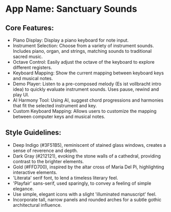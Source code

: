 # **App Name**: Sanctuary Sounds

## Core Features:

- Piano Display: Display a piano keyboard for note input.
- Instrument Selection: Choose from a variety of instrument sounds. Includes piano, organ, and strings, matching sounds to traditional sacred music.
- Octave Control: Easily adjust the octave of the keyboard to explore different registers.
- Keyboard Mapping: Show the current mapping between keyboard keys and musical notes.
- Demo Player: Listen to a pre-composed melody (Es ist vollbracht intro idea) to quickly evaluate instrument sounds. Uses pause, rewind and play UI.
- AI Harmony Tool: Using AI, suggest chord progressions and harmonies that fit the selected instrument and key.
- Custom Keyboard Mapping: Allows users to customize the mapping between computer keys and musical notes.

## Style Guidelines:

- Deep Indigo (#3F51B5), reminiscent of stained glass windows, creates a sense of reverence and depth.
- Dark Gray (#212121), evoking the stone walls of a cathedral, providing contrast to the brighter elements.
- Gold (#FFD700), inspired by the altar cross of Maria Del Pi, highlighting interactive elements.
- 'Literata' serif font, to lend a timeless literary feel.
- 'Playfair' sans-serif, used sparingly, to convey a feeling of simple elegance.
- Use simple, elegant icons with a slight 'illuminated manuscript' feel.
- Incorporate tall, narrow panels and rounded arches for a subtle gothic architectural influence.